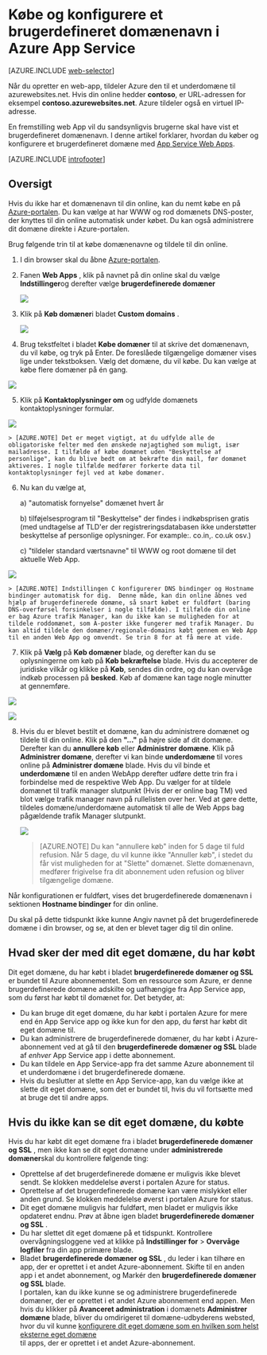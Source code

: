 <properties
    pageTitle="Sådan køber du et brugerdefineret domænenavn i Azure App Service Web Apps"
    description="Lær, hvordan du køber et brugerdefineret domænenavn med en WebApp i Azure App Service."
    services="app-service\web"
    documentationCenter=""
    authors="rmcmurray"
    manager="wpickett"
    editor=""/>

<tags
    ms.service="app-service-web"
    ms.workload="web"
    ms.tgt_pltfrm="na"
    ms.devlang="na"
    ms.topic="article"
    ms.date="08/11/2016"
    ms.author="robmcm"/>

# <a name="buy-and-configure-a-custom-domain-name-in-azure-app-service"></a>Købe og konfigurere et brugerdefineret domænenavn i Azure App Service

[AZURE.INCLUDE [web-selector](../../includes/websites-custom-domain-selector.md)]

Når du opretter en web-app, tildeler Azure den til et underdomæne til azurewebsites.net. Hvis din online hedder **contoso**, er URL-adressen for eksempel **contoso.azurewebsites.net**. Azure tildeler også en virtuel IP-adresse.

En fremstilling web App vil du sandsynligvis brugerne skal have vist et brugerdefineret domænenavn. I denne artikel forklarer, hvordan du køber og konfigurere et brugerdefineret domæne med [App Service Web Apps](http://go.microsoft.com/fwlink/?LinkId=529714). 

[AZURE.INCLUDE [introfooter](../../includes/custom-dns-web-site-intro-notes.md)]


## <a name="overview"></a>Oversigt

Hvis du ikke har et domænenavn til din online, kan du nemt købe en på [Azure-portalen](https://portal.azure.com/). Du kan vælge at har WWW og rod domænets DNS-poster, der knyttes til din online automatisk under købet. Du kan også administrere dit domæne direkte i Azure-portalen.


Brug følgende trin til at købe domænenavne og tildele til din online.

1. I din browser skal du åbne [Azure-portalen](https://portal.azure.com/).

2. Fanen **Web Apps** , klik på navnet på din online skal du vælge **Indstillinger**og derefter vælge **brugerdefinerede domæner**

    ![](./media/custom-dns-web-site-buydomains-web-app/dncmntask-cname-6.png)

3. Klik på **Køb domæner**i bladet **Custom domains** .

    ![](./media/custom-dns-web-site-buydomains-web-app/dncmntask-cname-buydomains-1.png)

4. Brug tekstfeltet i bladet **Købe domæner** til at skrive det domænenavn, du vil købe, og tryk på Enter. De foreslåede tilgængelige domæner vises lige under tekstboksen. Vælg det domæne, du vil købe. Du kan vælge at købe flere domæner på én gang. 

  ![](./media/custom-dns-web-site-buydomains-web-app/dncmntask-cname-buydomains-2.png)

5. Klik på **Kontaktoplysninger om** og udfylde domænets kontaktoplysninger formular.

  ![](./media/custom-dns-web-site-buydomains-web-app/dncmntask-cname-buydomains-3.png)

    > [AZURE.NOTE] Det er meget vigtigt, at du udfylde alle de obligatoriske felter med den ønskede nøjagtighed som muligt, især mailadresse. I tilfælde af købe domænet uden "Beskyttelse af personlige", kan du blive bedt om at bekræfte din mail, før domænet aktiveres. I nogle tilfælde medfører forkerte data til kontaktoplysninger fejl ved at købe domæner. 

6. Nu kan du vælge at,

    a) "automatisk fornyelse" domænet hvert år
    
    b) tilføjelsesprogram til "Beskyttelse" der findes i indkøbsprisen gratis (med undtagelse af TLD'er der registreringsdatabasen ikke understøtter beskyttelse af personlige oplysninger. For example:. co.in,. co.uk osv.)  
    
    c) "tildeler standard værtsnavne" til WWW og root domæne til det aktuelle Web App. 

  ![](./media/custom-dns-web-site-buydomains-web-app/dncmntask-cname-buydomains-2.5.png)
  
    > [AZURE.NOTE] Indstillingen C konfigurerer DNS bindinger og Hostname bindinger automatisk for dig.  Denne måde, kan din online åbnes ved hjælp af brugerdefinerede domæne, så snart købet er fuldført (baring DNS-overførsel forsinkelser i nogle tilfælde). I tilfælde din online er bag Azure trafik Manager, kan du ikke kan se muligheden for at tildele roddomænet, som A-poster ikke fungerer med trafik Manager. Du kan altid tildele den domæner/regionale-domains købt gennem en Web App til en anden Web App og omvendt. Se trin 8 for at få mere at vide. 
    
7. Klik på **Vælg** på **Køb domæner** blade, og derefter kan du se oplysningerne om køb på **Køb bekræftelse** blade. Hvis du accepterer de juridiske vilkår og klikke på **Køb**, sendes din ordre, og du kan overvåge indkøb processen på **besked**. Køb af domæne kan tage nogle minutter at gennemføre. 

  ![](./media/custom-dns-web-site-buydomains-web-app/dncmntask-cname-buydomains-4.png)

  ![](./media/custom-dns-web-site-buydomains-web-app/dncmntask-cname-buydomains-5.png)

8. Hvis du er blevet bestilt et domæne, kan du administrere domænet og tildele til din online. Klik på den **"..."** på højre side af dit domæne. Derefter kan du **annullere køb** eller **Administrer domæne**. Klik på **Administrer domæne**, derefter vi kan binde **underdomæne** til vores online på **Administrer domæne** blade. Hvis du vil binde et **underdomæne** til en anden WebApp derefter udføre dette trin fra i forbindelse med de respektive Web App. Du vælger for at tildele domænet til trafik manager slutpunkt (Hvis der er online bag TM) ved blot vælge trafik manager navn på rullelisten over her. Ved at gøre dette, tildeles domæne/underdomæne automatisk til alle de Web Apps bag pågældende trafik Manager slutpunkt. 

    ![](./media/custom-dns-web-site-buydomains-web-app/dncmntask-cname-buydomains-6.png)

    > [AZURE.NOTE] Du kan "annullere køb" inden for 5 dage til fuld refusion. Når 5 dage, du vil kunne ikke "Annuller køb", i stedet du får vist muligheden for at "Slette" domænet. Slette domænenavn, medfører frigivelse fra dit abonnement uden refusion og bliver tilgængelige domæne. 

Når konfigurationen er fuldført, vises det brugerdefinerede domænenavn i sektionen **Hostname bindinger** for din online.

Du skal på dette tidspunkt ikke kunne Angiv navnet på det brugerdefinerede domæne i din browser, og se, at den er blevet tager dig til din online.
 
## <a name="what-happens-to-the-custom-domain-you-bought"></a>Hvad sker der med dit eget domæne, du har købt

Dit eget domæne, du har købt i bladet **brugerdefinerede domæner og SSL** er bundet til Azure abonnementet. Som en ressource som Azure, er denne brugerdefinerede domæne adskilte og uafhængige fra App Service app, som du først har købt til domænet for. Det betyder, at:

- Du kan bruge dit eget domæne, du har købt i portalen Azure for mere end én App Service app og ikke kun for den app, du først har købt dit eget domæne til. 
- Du kan administrere de brugerdefinerede domæner, du har købt i Azure-abonnement ved at gå til den **brugerdefinerede domæner og SSL** blade af *enhver* App Service app i dette abonnement.
- Du kan tildele en App Service-app fra det samme Azure abonnement til et underdomæne i det brugerdefinerede domæne.
- Hvis du beslutter at slette en App Service-app, kan du vælge ikke at slette dit eget domæne, som det er bundet til, hvis du vil fortsætte med at bruge det til andre apps.

## <a name="if-you-cant-see-the-custom-domain-you-bought"></a>Hvis du ikke kan se dit eget domæne, du købte

Hvis du har købt dit eget domæne fra i bladet **brugerdefinerede domæner og SSL** , men ikke kan se dit eget domæne under **administrerede domæner**skal du kontrollere følgende ting:

- Oprettelse af det brugerdefinerede domæne er muligvis ikke blevet sendt. Se klokken meddelelse øverst i portalen Azure for status.
- Oprettelse af det brugerdefinerede domæne kan være mislykket eller anden grund. Se klokken meddelelse øverst i portalen Azure for status.
- Dit eget domæne muligvis har fuldført, men bladet er muligvis ikke opdateret endnu. Prøv at åbne igen bladet **brugerdefinerede domæner og SSL** .
- Du har slettet dit eget domæne på et tidspunkt. Kontrollere overvågningsloggene ved at klikke på **Indstillinger for** > **Overvåge logfiler** fra din app primære blade. 
- Bladet **brugerdefinerede domæner og SSL** , du leder i kan tilhøre en app, der er oprettet i et andet Azure-abonnement. Skifte til en anden app i et andet abonnement, og Markér den **brugerdefinerede domæner og SSL** blade.  
  I portalen, kan du ikke kunne se og administrere brugerdefinerede domæner, der er oprettet i et andet Azure abonnement end appen. Men hvis du klikker på **Avanceret administration** i domænets **Administrer domæne** blade, bliver du omdirigeret til domæne-udbyderens websted, hvor du vil kunne   [konfigurere dit eget domæne som en hvilken som helst eksterne eget domæne](web-sites-custom-domain-name.md)  
   til apps, der er oprettet i et andet Azure-abonnement. 


